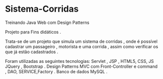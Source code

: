# Sistema-Corridas
Treinando Java Web com Design Patterns


Projeto para Fins didáticos . 

Trata-se de um projeto que simula um sistema de corridas , onde é possível cadastrar um passageiro , motorista e uma corrida , 
assim como verificar os que já estão cadastrados . 

Foram utilizadas as seguintes tecnologias: 
Servlet , JSP , HTML5, CSS, JS JQuery , Bootstrap . 
Design Patterns MVC com Front-Controller e command , DAO, SERVICE,Factory .
Banco de dados MySQL . 
